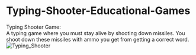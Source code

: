 # Typing-Shooter-Educational-Games
Typing Shooter Game:
<br />A typing game where you must stay alive by shooting down missiles. You shoot down these missiles with ammo you get from getting a correct word.
<br />![Typing_Shooter](https://user-images.githubusercontent.com/95834784/187071833-97e2ce62-7235-419e-abd0-80ee741c9813.png)
